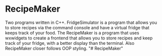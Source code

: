 # RecipeMaker
Two programs written in C++. FridgeSimulator is a program that allows you to store recipes via the command console and have a virtual fridge that keeps track of your food. 
The RecipeMaker is a program that uses wxwidgets to create a frontend that allows you to store recipes and keep track of your fridge, with a better display than the terminal.
Also RecipeMaker closer follows OOP styling.
"# RecipeMaker" 
